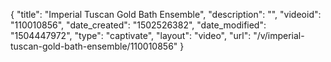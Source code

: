 {
    "title": "Imperial Tuscan Gold Bath Ensemble",
    "description": "",
    "videoid": "110010856",
    "date_created": "1502526382",
    "date_modified": "1504447972",
    "type": "captivate",
    "layout": "video",
    "url": "\/v\/imperial-tuscan-gold-bath-ensemble\/110010856"
}